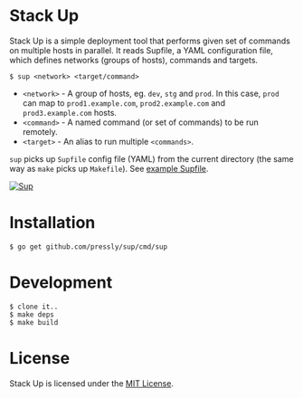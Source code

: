 Stack Up
========

Stack Up is a simple deployment tool that performs given set of commands on multiple hosts in parallel. It reads Supfile, a YAML configuration file, which defines networks (groups of hosts), commands and targets.

    $ sup <network> <target/command>

- `<network>` - A group of hosts, eg. `dev`, `stg` and `prod`. In this case, `prod` can map to `prod1.example.com`, `prod2.example.com` and `prod3.example.com` hosts.
- `<command>` - A named command (or set of commands) to be run remotely.
- `<target>` - An alias to run multiple `<commands>`.

`sup` picks up `Supfile` config file (YAML) from the current directory (the same way as `make` picks up `Makefile`). See [example Supfile](./example/Supfile).

[![Sup](https://github.com/pressly/sup/blob/gif/asciinema.gif?raw=true)](https://asciinema.org/a/19742?autoplay=1)

# Installation

    $ go get github.com/pressly/sup/cmd/sup

# Development

    $ clone it..
    $ make deps
    $ make build

# License
Stack Up is licensed under the [MIT License](./LICENSE).
